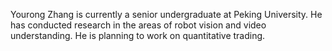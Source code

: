 Yourong Zhang is currently a senior undergraduate at Peking University. He has conducted research in the areas of robot vision and video understanding. He is planning to work on quantitative trading.
